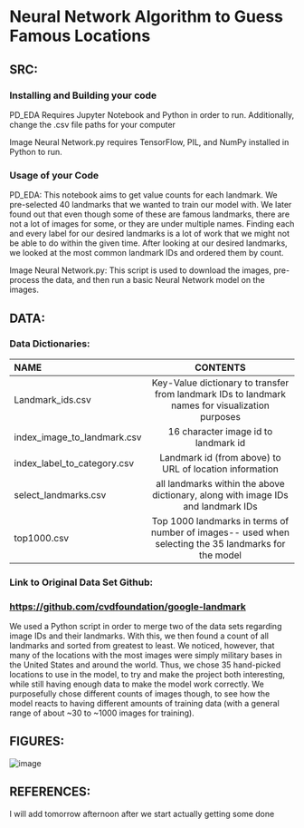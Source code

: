 # Neural Network Algorithm to Guess Famous Locations

## SRC:
### Installing and Building your code
PD_EDA Requires Jupyter Notebook and Python in order to run. Additionally, change the .csv file paths for your computer

Image Neural Network.py requires TensorFlow, PIL, and NumPy installed in Python to run. 

### Usage of your Code
PD_EDA: This notebook aims to get value counts for each landmark. We pre-selected 40 landmarks that we wanted to train our model with. We later found out that even though some of these are famous landmarks, there are not a lot of images for some, or they are under multiple names. Finding each and every label for our desired landmarks is a lot of work that we might not be able to do within the given time. After looking at our desired landmarks, we looked at the most common landmark IDs and ordered them by count.

Image Neural Network.py: This script is used to download the images, pre-process the data, and then run a basic Neural Network model on the images. 

## DATA:
### Data Dictionaries:
| NAME        | CONTENTS    |
| :---        |    :----:   |
| Landmark_ids.csv       | Key-Value dictionary to transfer from landmark IDs to landmark names for visualization purposes                        |
| index_image_to_landmark.csv      | 16 character image id to landmark id                                                                         |
| index_label_to_category.csv      | Landmark id (from above) to URL of location information                                                      |
| select_landmarks.csv             | all landmarks within the above dictionary, along with image IDs and landmark IDs   |
| top1000.csv                      | Top 1000 landmarks in terms of number of images-- used when selecting the 35 landmarks for the model         |

### Link to Original Data Set Github:
### https://github.com/cvdfoundation/google-landmark
We used a Python script in order to merge two of the data sets regarding image IDs and their landmarks. With this, we then found a count of all landmarks and sorted from greatest to least. We noticed, however, that many of the locations with the most images were simply military bases in the United States and around the world. Thus, we chose 35 hand-picked locations to use in the model, to try and make the project both interesting, while still having enough data to make the model work correctly. We purposefully chose different counts of images though, to see how the model reacts to having different amounts of training data (with a general range of about ~30 to ~1000 images for training). 

## FIGURES:
![image](https://github.com/BrendanKeaton/Project2_DS4002/assets/100185367/9eade716-88e3-44dc-b81b-a1a3753cab00)


## REFERENCES:
I will add tomorrow afternoon after we start actually getting some done
